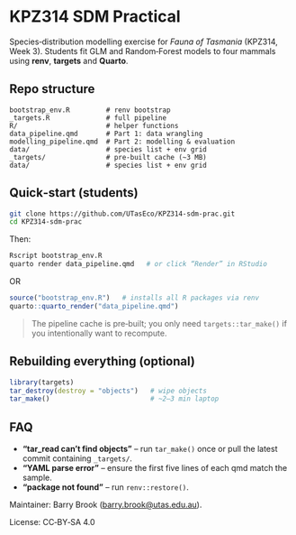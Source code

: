 # KPZ314 SDM Practical

Species‑distribution modelling exercise for *Fauna of Tasmania* (KPZ314, Week 3).
Students fit GLM and Random‑Forest models to four mammals using **renv**, **targets**
and **Quarto**.

## Repo structure

```
bootstrap_env.R         # renv bootstrap
_targets.R              # full pipeline
R/                      # helper functions
data_pipeline.qmd       # Part 1: data wrangling
modelling_pipeline.qmd  # Part 2: modelling & evaluation
data/                   # species list + env grid
_targets/               # pre‑built cache (~3 MB)
data/                   # species list + env grid
```

## Quick‑start (students)

```bash
git clone https://github.com/UTasEco/KPZ314-sdm-prac.git
cd KPZ314-sdm-prac
```
Then:

```bash
Rscript bootstrap_env.R 
quarto render data_pipeline.qmd   # or click “Render” in RStudio
```
OR 

```r
source("bootstrap_env.R")   # installs all R packages via renv
quarto::quarto_render("data_pipeline.qmd")
```

> The pipeline cache is pre‑built; you only need `targets::tar_make()` if you
> intentionally want to recompute.

## Rebuilding everything (optional)

```r
library(targets)
tar_destroy(destroy = "objects")   # wipe objects
tar_make()                         # ~2–3 min laptop
```

## FAQ

* **“tar_read can’t find objects”** – run `tar_make()` once or pull the latest commit containing `_targets/`.
* **“YAML parse error”** – ensure the first five lines of each qmd match the sample.
* **“package not found”** – run `renv::restore()`.

Maintainer: Barry Brook (<barry.brook@utas.edu.au>).

License: CC‑BY‑SA 4.0
